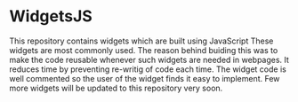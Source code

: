 # WidgetsJS
This repository contains widgets which are built using JavaScript
These widgets are most commonly used.
The reason behind buiding this was to make the code reusable whenever such widgets are needed in webpages. 
It reduces time by preventing re-writig of code each time.
The widget code is well commented so the user of the widget finds it easy to implement.
Few more widgets will be updated to this repository very soon.
